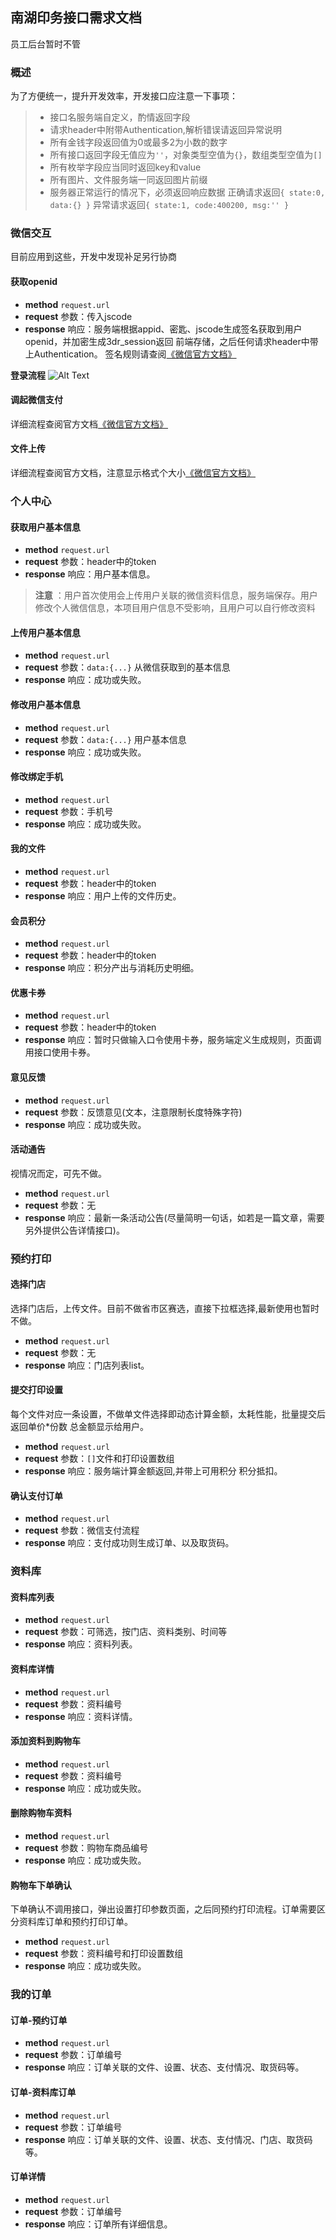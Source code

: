 
## 南湖印务接口需求文档
员工后台暂时不管
### 概述

为了方便统一，提升开发效率，开发接口应注意一下事项：
> - 接口名服务端自定义，酌情返回字段
> - 请求header中附带Authentication,解析错误请返回异常说明
> - 所有金钱字段返回值为0或最多2为小数的数字
> - 所有接口返回字段无值应为`''`，对象类型空值为`{}`，数组类型空值为`[]`
> - 所有枚举字段应当同时返回key和value
> - 所有图片、文件服务端一同返回图片前缀
> - 服务器正常运行的情况下，必须返回响应数据
> 正确请求返回`{ state:0, data:{} }`
> 异常请求返回`{ state:1, code:400200, msg:'' }`

### 微信交互
目前应用到这些，开发中发现补足另行协商
#### 获取openid
- **method** `request.url`
- **request**
    参数：传入jscode
- **response**
    响应：服务端根据appid、密匙、jscode生成签名获取到用户openid，并加密生成3dr_session返回 前端存储，之后任何请求header中带上Authentication。
    签名规则请查阅<a href="https://developers.weixin.qq.com/miniprogram/dev/api/signature.html#wxchecksessionobject" target="_blank">《微信官方文档》</a>

**登录流程**
![Alt Text](https://developers.weixin.qq.com/miniprogram/dev/image/api-login.jpg?t=201857)

#### 调起微信支付
详细流程查阅官方文档<a href="https://pay.weixin.qq.com/wiki/doc/api/wxa/wxa_api.php?chapter=7_7&index=5" target="_blank">《微信官方文档》</a>

#### 文件上传
详细流程查阅官方文档，注意显示格式个大小<a href="https://developers.weixin.qq.com/miniprogram/dev/api/network-file.html#wxuploadfileobject" target="_blank">《微信官方文档》</a>

### 个人中心
#### 获取用户基本信息
- **method** `request.url`
- **request**
    参数：header中的token
- **response**
    响应：用户基本信息。
> **注意** ：用户首次使用会上传用户关联的微信资料信息，服务端保存。用户修改个人微信信息，本项目用户信息不受影响，且用户可以自行修改资料

#### 上传用户基本信息
- **method** `request.url`
- **request**
    参数：`data:{...}` 从微信获取到的基本信息
- **response**
    响应：成功或失败。

#### 修改用户基本信息
- **method** `request.url`
- **request**
    参数：`data:{...}` 用户基本信息
- **response**
    响应：成功或失败。

#### 修改绑定手机
- **method** `request.url`
- **request**
    参数：手机号
- **response**
    响应：成功或失败。

#### 我的文件
- **method** `request.url`
- **request**
    参数：header中的token
- **response**
    响应：用户上传的文件历史。

#### 会员积分
- **method** `request.url`
- **request**
    参数：header中的token
- **response**
    响应：积分产出与消耗历史明细。

#### 优惠卡券
- **method** `request.url`
- **request**
    参数：header中的token
- **response**
    响应：暂时只做输入口令使用卡券，服务端定义生成规则，页面调用接口使用卡券。

#### 意见反馈
- **method** `request.url`
- **request**
    参数：反馈意见(文本，注意限制长度特殊字符)
- **response**
    响应：成功或失败。

#### 活动通告
视情况而定，可先不做。
- **method** `request.url`
- **request**
    参数：无
- **response**
    响应：最新一条活动公告(尽量简明一句话，如若是一篇文章，需要另外提供公告详情接口)。

### 预约打印

#### 选择门店
选择门店后，上传文件。目前不做省市区赛选，直接下拉框选择,最新使用也暂时不做。
- **method** `request.url`
- **request**
    参数：无
- **response**
    响应：门店列表list。

#### 提交打印设置
每个文件对应一条设置，不做单文件选择即动态计算金额，太耗性能，批量提交后返回单价*份数 总金额显示给用户。
- **method** `request.url`
- **request**
    参数：`[]`文件和打印设置数组
- **response**
    响应：服务端计算金额返回,并带上可用积分 积分抵扣。

#### 确认支付订单
- **method** `request.url`
- **request**
    参数：微信支付流程
- **response**
    响应：支付成功则生成订单、以及取货码。

### 资料库
#### 资料库列表
- **method** `request.url`
- **request**
    参数：可筛选，按门店、资料类别、时间等
- **response**
    响应：资料列表。

#### 资料库详情
- **method** `request.url`
- **request**
    参数：资料编号
- **response**
    响应：资料详情。

#### 添加资料到购物车
- **method** `request.url`
- **request**
    参数：资料编号
- **response**
    响应：成功或失败。

#### 删除购物车资料
- **method** `request.url`
- **request**
    参数：购物车商品编号
- **response**
    响应：成功或失败。

#### 购物车下单确认
下单确认不调用接口，弹出设置打印参数页面，之后同预约打印流程。订单需要区分资料库订单和预约打印订单。
- **method** `request.url`
- **request**
    参数：资料编号和打印设置数组
- **response**
    响应：成功或失败。

### 我的订单
#### 订单-预约订单
- **method** `request.url`
- **request**
    参数：订单编号
- **response**
    响应：订单关联的文件、设置、状态、支付情况、取货码等。

#### 订单-资料库订单
- **method** `request.url`
- **request**
    参数：订单编号
- **response**
    响应：订单关联的文件、设置、状态、支付情况、门店、取货码等。

#### 订单详情
- **method** `request.url`
- **request**
    参数：订单编号
- **response**
    响应：订单所有详细信息。
